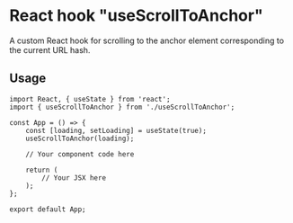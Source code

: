 # React hook "useScrollToAnchor"

A custom React hook for scrolling to the anchor element corresponding to the current URL hash.

## Usage
```
import React, { useState } from 'react';
import { useScrollToAnchor } from './useScrollToAnchor';

const App = () => {
    const [loading, setLoading] = useState(true);
    useScrollToAnchor(loading);

    // Your component code here

    return (
        // Your JSX here
    );
};

export default App;
```

